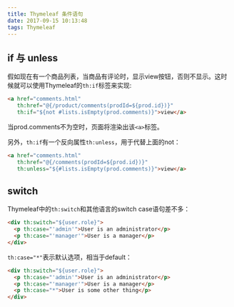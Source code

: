 ```yaml
---
title: Thymeleaf 条件语句
date: 2017-09-15 10:13:48
tags: Thymeleaf
---
```

## if 与 unless
假如现在有一个商品列表，当商品有评论时，显示view按钮，否则不显示。这时候就可以使用Thymeleaf的`th:if`标签来实现:
```html
<a href="comments.html"
   th:href="@{/product/comments(prodId=${prod.id})}" 
   th:if="${not #lists.isEmpty(prod.comments)}">view</a> 
```
当prod.comments不为空时，页面将渲染出该`<a>`标签。

另外，`th:if`有一个反向属性`th:unless`，用于代替上面的not：
```html
<a href="comments.html"
   th:href="@{/comments(prodId=${prod.id})}" 
   th:unless="${#lists.isEmpty(prod.comments)}">view</a> 
```
<!--more-->
## switch
Thymeleaf中的`th:switch`和其他语言的switch case语句差不多：
```html
<div th:switch="${user.role}">
  <p th:case="'admin'">User is an administrator</p>
  <p th:case="'manager'">User is a manager</p>
</div> 
```
`th:case="*"`表示默认选项，相当于default：
```html
<div th:switch="${user.role}">
  <p th:case="'admin'">User is an administrator</p>
  <p th:case="'manager'">User is a manager</p>
  <p th:case="*">User is some other thing</p>
</div> 
```